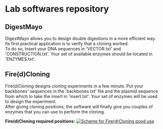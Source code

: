 <h1> Lab softwares repository </h1>

<h2> DigestMayo </h2>
DigestMayo allows you to design double digestions in a more efficient way. Its first practical application is to verify that a cloning worked. <br>
To do so, insert your DNA sequences in 'VECTOR.txt' and 'CONSTRUCTION.txt'. Your set of available enzymes should be located in 'ENZYMES.txt'. <br>

<h2> Fire(d)Cloning</h2>
Fire(d)Cloning designs cloning experiments in a few minuts. Put your backbones' sequences in the 'backbones.txt' file and the plasmid sequence from which to take the insert in 'insert.txt'. Your set of enzymes will be used to design the experiment.<br>
After giving cloning positions, the software will finally give you couples of enzymes that you can use to perform the cloning. <br>

<b>Fire(d)Cloning required positions:</b>
<a href="http://oi63.tinypic.com/2qc1lxd.jpg"><img scr="http://oi63.tinypic.com/2qc1lxd.jpg" alt="Scheme for Fire(d)Cloning good use"></a>